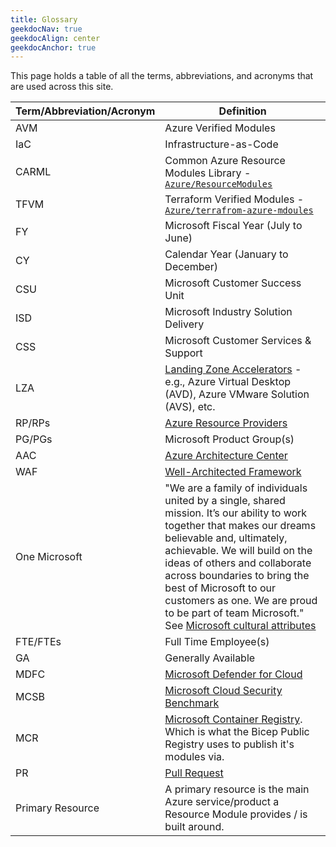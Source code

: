 ```yaml
---
title: Glossary
geekdocNav: true
geekdocAlign: center
geekdocAnchor: true
---
```


This page holds a table of all the terms, abbreviations, and acronyms that are used across this site.

| Term/Abbreviation/Acronym | Definition                                                                                                                                                                                                                                                                                                                                                                                                                               |
| ------------------------- | ---------------------------------------------------------------------------------------------------------------------------------------------------------------------------------------------------------------------------------------------------------------------------------------------------------------------------------------------------------------------------------------------------------------------------------------- |
| AVM                       | Azure Verified Modules                                                                                                                                                                                                                                                                                                                                                                                                                   |
| IaC                       | Infrastructure-as-Code                                                                                                                                                                                                                                                                                                                                                                                                                   |
| CARML                     | Common Azure Resource Modules Library - [`Azure/ResourceModules`](https://github.com/azure/resourcemodules)                                                                                                                                                                                                                                                                                                                              |
| TFVM                      | Terraform Verified Modules - [`Azure/terrafrom-azure-mdoules`](https://github.com/Azure/terraform-azure-modules)                                                                                                                                                                                                                                                                                                                         |
| FY                        | Microsoft Fiscal Year (July to June)                                                                                                                                                                                                                                                                                                                                                                                                     |
| CY                        | Calendar Year (January to December)                                                                                                                                                                                                                                                                                                                                                                                                      |
| CSU                       | Microsoft Customer Success Unit                                                                                                                                                                                                                                                                                                                                                                                                          |
| ISD                       | Microsoft Industry Solution Delivery                                                                                                                                                                                                                                                                                                                                                                                                     |
| CSS                       | Microsoft Customer Services & Support                                                                                                                                                                                                                                                                                                                                                                                                    |
| LZA                       | [Landing Zone Accelerators](https://aka.ms/alz/aac#application) - e.g., Azure Virtual Desktop (AVD), Azure VMware Solution (AVS), etc.                                                                                                                                                                                                                                                                                                   |
| RP/RPs                    | [Azure Resource Providers](https://learn.microsoft.com/azure/azure-resource-manager/management/resource-providers-and-types)                                                                                                                                                                                                                                                                                                            |
| PG/PGs                    | Microsoft Product Group(s)                                                                                                                                                                                                                                                                                                                                                                                                                |
| AAC                       | [Azure Architecture Center](https://learn.microsoft.com/azure/architecture/)                                                                                                                                                                                                                                                                                                                                                             |
| WAF                       | [Well-Architected Framework](https://learn.microsoft.com/azure/well-architected/)                                                                                                                                                                                                                                                                                                                                                        |
| One Microsoft             | "We are a family of individuals united by a single, shared mission. It’s our ability to work together that makes our dreams believable and, ultimately, achievable. We will build on the ideas of others and collaborate across boundaries to bring the best of Microsoft to our customers as one. We are proud to be part of team Microsoft." <br> See [Microsoft cultural attributes](https://careers.microsoft.com/v2/global/culture) |
| FTE/FTEs                  | Full Time Employee(s)                                                                                                                                                                                                                                                                                                                                                                                                                     |
| GA                        | Generally Available                                                                                                                                                                                                                                                                                                                                                                                                                      |
| MDFC                      | [Microsoft Defender for Cloud](https://learn.microsoft.com/azure/defender-for-cloud/defender-for-cloud-introduction)                                                                                                                                                                                                                                                                                                                     |
| MCSB                      | [Microsoft Cloud Security Benchmark](https://learn.microsoft.com/security/benchmark/azure/introduction)                                                                                                                                                                                                                                                                                                                                  |
| MCR                       | [Microsoft Container Registry](https://github.com/microsoft/containerregistry). Which is what the Bicep Public Registry uses to publish it's modules via.                                                                                                                                                                                                                                                                                |
| PR                        | [Pull Request](https://docs.github.com/pull-requests/collaborating-with-pull-requests/proposing-changes-to-your-work-with-pull-requests/about-pull-requests)                                                                                                                                                                                                                                                                             |
| Primary Resource          | A primary resource is the main Azure service/product a Resource Module provides / is built around.                                                                                                                                                                                                                                                                                                                                       |
